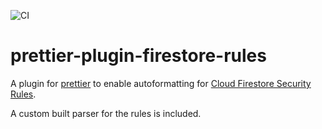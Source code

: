 ![CI](https://github.com/ChFlick/prettier-plugin-firestore-rules/workflows/CI/badge.svg)

prettier-plugin-firestore-rules
===============================

A plugin for [prettier](https://prettier.io/) to enable autoformatting for [Cloud Firestore Security Rules](https://firebase.google.com/docs/firestore/security/get-started).

A custom built parser for the rules is included.
